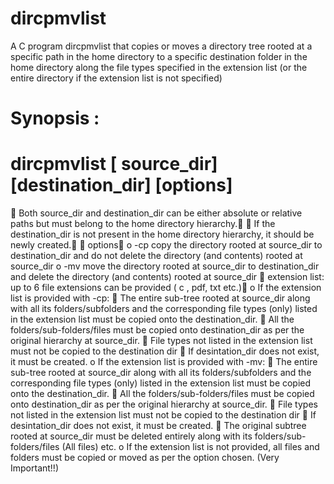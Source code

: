 # dircpmvlist
A C program dircpmvlist that copies or moves a directory tree rooted at a specific path in the home directory to a specific destination folder in the home directory along the file types specified in the extension list (or the entire directory if the extension list is not specified)

# Synopsis :
# dircpmvlist [ source_dir] [destination_dir] [options] <extension list>
 Both source_dir and destination_dir can be either absolute or relative paths but must belong to the home directory hierarchy.
 If the destination_dir is not present in the home directory hierarchy, it should be newly created.
 options
o -cp copy the directory rooted at source_dir to destination_dir and do not delete
the directory (and contents) rooted at source_dir
o -mv move the directory rooted at source_dir to destination_dir and delete the
directory (and contents) rooted at source_dir
 extension list: up to 6 file extensions can be provided ( c , pdf, txt etc.)
o If the extension list is provided with -cp:
 The entire sub-tree rooted at source_dir along with all its folders/subfolders
and the corresponding file types (only) listed in the extension list
must be copied onto the destination_dir.
 All the folders/sub-folders/files must be copied onto destination_dir as per
the original hierarchy at source_dir.
 File types not listed in the extension list must not be copied to the
destination dir
 If desintation_dir does not exist, it must be created.
o If the extension list is provided with -mv:
 The entire sub-tree rooted at source_dir along with all its folders/subfolders
and the corresponding file types (only) listed in the extension list
must be copied onto the destination_dir.
 All the folders/sub-folders/files must be copied onto destination_dir as per
the original hierarchy at source_dir.
 File types not listed in the extension list must not be copied to the
destination dir
 If desintation_dir does not exist, it must be created.
 The original subtree rooted at source_dir must be deleted entirely along
with its folders/sub-folders/files (All files) etc.
o If the extension list is not provided, all files and folders must be copied or moved
as per the option chosen. (Very Important!!)
